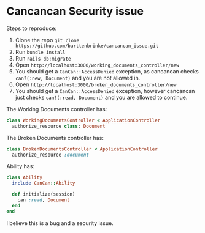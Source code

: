 # Cancancan Security issue

Steps to reproduce:

1. Clone the repo `git clone https://github.com/barttenbrinke/cancancan_issue.git`
2. Run `bundle install`
3. Run `rails db:migrate`
4. Open `http://localhost:3000/working_documents_controller/new`
5. You should get a `CanCan::AccessDenied` exception, as cancancan checks `can?(:new, Document)` and you are not allowed in.
6. Open `http://localhost:3000/broken_documents_controller/new`
7. You should get a `CanCan::AccessDenied` exception, however cancancan just checks `can?(:read, Document)` and you are allowed to continue.

The Working Documents controller has:

```ruby
class WorkingDocumentsController < ApplicationController
  authorize_resource class: Document
```

The Broken Documents controller has:

```ruby
class BrokenDocumentsController < ApplicationController
  authorize_resource :document
```

Ability has:
```ruby
class Ability
  include CanCan::Ability

  def initialize(session)
    can :read, Document
  end
end
```

I believe this is a bug and a security issue.
